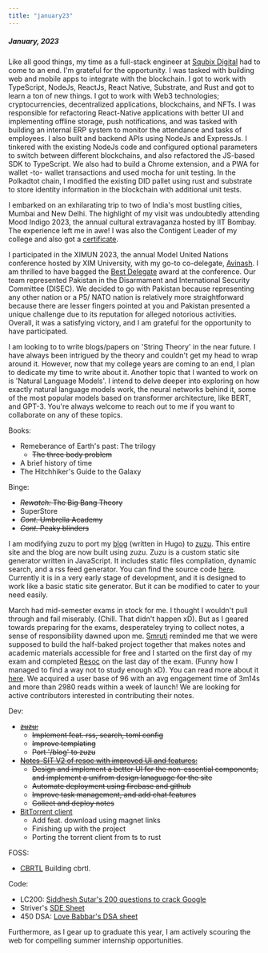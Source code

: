 ```yaml
---
title: "january23"
---
```


##### January, 2023

Like all good things, my time as a full-stack engineer at [Squbix Digital](https://squbix.in) had to come to an end. I'm grateful for the opportunity. I was tasked with building web and mobile apps to integrate with the blockchain. I got to work with TypeScript, NodeJs, ReactJs, React Native, Substrate, and Rust and got to learn a ton of new things. I got to work with Web3 technologies; cryptocurrencies, decentralized applications, blockchains, and NFTs. I was responsible for refactoring React-Native applications with better UI and implementing offline storage, push notifications, and was tasked with building an internal ERP system to monitor the attendance and tasks of employees. I also built and backend APIs using NodeJs and ExpressJs. I tinkered with the existing NodeJs code and configured optional parameters to switch between different blockchains, and also refactored the JS-based SDK to TypeScript. We also had to build a Chrome extension, and a PWA for wallet -to- wallet transactions and used mocha for unit testing. In the Polkadtot chain, I modified the existing DID pallet using rust and substrate to store identity information in the blockchain with additional unit tests.

I embarked on an exhilarating trip to two of India's most bustling cities, Mumbai and New Delhi. The highlight of my visit was undoubtedly attending Mood Indigo 2023, the annual cultural extravaganza hosted by IIT Bombay. The experience left me in awe! I was also the Contigent Leader of my college and also got a [certificate](https://drive.google.com/file/d/1NMJChzaUcKUKqYJJW3EEGX2WogZyVPJh/view?usp=sharing).

I participated in the XIMUN 2023, the annual Model United Nations conference hosted by XIM University, with my go-to co-delegate, [Avinash](https://www.linkedin.com/in/avinashprasad-2001/). I am thrilled to have bagged the [Best Delegate](https://drive.google.com/file/d/1vTZl3K2kRTJgDgFr3lN5mxSaz7pnwvc2/view?usp=share_link) award at the conference. Our team represented Pakistan in the Disarmament and International Security Committee (DISEC). We decided to go with Pakistan because representing any other nation or a P5/ NATO nation is relatively more straightforward because there are lesser fingers pointed at you and Pakistan presented a unique challenge due to its reputation for alleged notorious activities. Overall, it was a satisfying victory, and I am grateful for the opportunity to have participated.

I am looking to to write blogs/papers on 'String Theory' in the near future. I have always been intrigued by the theory and couldn't get my head to wrap around it. However, now that my college years are coming to an end, I plan to dedicate my time to write about it. Another topic that I wanted to work on is 'Natural Language Models'. I intend to delve deeper into exploring on how exactly natural language models work, the neural networks behind it, some of the most popular models based on transformer architecture, like BERT, and GPT-3. You're always welcome to reach out to me if you want to collaborate on any of these topics.

Books:

- Remeberance of Earth's past: The trilogy
  - ~~The three body problem~~
- A brief history of time
- The Hitchhiker's Guide to the Galaxy

Binge:

- ~~*Rewatch:* The Big Bang Theory~~
- SuperStore
- ~~*Cont.* Umbrella Academy~~
- ~~*Cont.* Peaky blinders~~

I am modifying zuzu to port my [blog](https://anubhavp.dev/paperblog) (written in Hugo) to [zuzu](https://anubhavp.dev/zuzu). This entire site and the blog are now built using zuzu. Zuzu is a custom static site generator written in JavaScript. It includes static files compilation, dynamic search, and a rss feed generator. You can find the source code [here](https://github.com/fuzzymfx/zuzu). Currently it is in a very early stage of development, and it is designed to work like a basic static site generator. But it can be modified to cater to your need easily.

March had mid-semester exams in stock for me. I thought I wouldn't pull through and fail miserably. (Chill. That didn't happen xD). But as I geared towards preparing for the exams, desperateley trying to collect notes, a sense of responsibility dawned upon me. [Smruti](https://www.linkedin.com/in/smruti-dash-1210/) reminded me that we were supposed to build the half-baked project together that makes notes and academic materials accessible for free and I started on the first day of my exam and completed [Resoc](https://notes-sit.live/) on the last day of the exam. (Funny how I managed to find a way not to study enough xD). You can read more about it [here](https://anubhavp.dev/blog/resoc.html). We acquired a user base of 96 with an avg engagement time of 3m14s and more than 2980 reads within a week of launch! We are looking for active contributors interested in contributing their notes.

Dev:

- ~~[zuzu:](https://anubhavp.dev/zuzu)~~
  - ~~Implement feat. rss, search, toml config~~
  - ~~Improve templating~~
  - ~~Port '/blog' to zuzu~~
- ~~[Notes-SIT V2 of resoc with improved UI and features:](https://notes-sit.live/)~~
  - ~~Design and implement a better UI for the non-essential components, and implement a unifrom design lanaguage for the site~~
  - ~~Automate deployment using firebase and github~~
  - ~~Improve task management, and add chat features~~
  - ~~Collect and deploy notes~~
- [BitTorrent client]( https://github.com/fuzzymfx/bittorrent-client)
  - Add feat. download using magnet links
  - Finishing up with the project
  - Porting the torrent client from ts to rust

FOSS:

- [CBRTL](https://cbrtl.github.io/) Building cbrtl.

Code:

- LC200: [Siddhesh Sutar's 200 questions to crack Google](https://medium.com/@siddhism/how-i-prepared-for-google-0-leetcode-questions-to-200-questions-e37690ebce85)
- Striver's [SDE Sheet](https://takeuforward.org/interviews/strivers-sde-sheet-top-coding-interview-problems/)
- 450 DSA: [Love Babbar's DSA sheet](https://www.geeksforgeeks.org/dsa-sheet-by-love-babbar/)

Furthermore, as I gear up to graduate this year, I am actively scouring the web for compelling summer internship opportunities.
